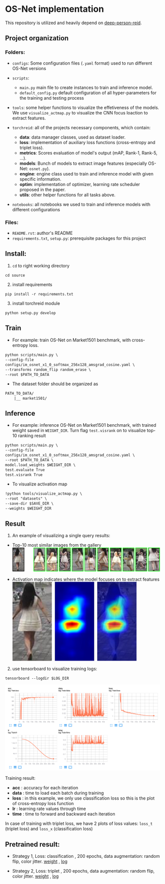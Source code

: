 # OS-Net implementation
This repository is utilized and heavily depend on [deep-person-reid](https://github.com/KaiyangZhou/deep-person-reid).

## Project organization
### Folders:
- `configs`: Some configuration files (`.yaml` format) used to run different OS-Net versions

- `scripts`: 
    + `main.py` main file to create instances to train and inference model.
    + `default_config.py` default configuration of all hyper-parameters for the training and testing process

- `tools`: some helper functions to visualize the effetiveness of the models. We use `visualize_actmap.py` to visualize the CNN focus loaction to extract features.

- `torchreid`: all of the projects necessary components, which contain:
    + **data**: data manager classes, used as dataset loader.
    + **loss**: implementation of auxiliary loss functions (cross-entropy and triplet loss).
    + **metrics**: Scores evaluation of model's output (mAP, Rank-1, Rank-5, ...).
    + **models**: Bunch of models to extract image features (especially OS-Net: `osnet.py`).
    + **engine**: engine class used to train and inference model with given specific information.
    + **optim**: implementation of optimizer, learning rate scheduler proposed in the paper.
    + **utils**: other helper functions for all tasks above.

- `notebooks`: all notebooks we used to train and inference models with different configurations

### Files:
- `README.rst`: author's README
- `requirements.txt`, `setup.py`: prerequisite packages for this project

## Install:
1. `cd` to right working directory
```
cd source
```
2. install requirements
```
pip install -r requirements.txt
```
3. install torchreid module
```
python setup.py develop
```

## Train
- For example: train OS-Net on Market1501 benchmark, with cross-entropy loss.
```
python scripts/main.py \
--config-file configs/im_osnet_x1_0_softmax_256x128_amsgrad_cosine.yaml \
--transforms random_flip random_erase \
--root $PATH_TO_DATA
```

- The dataset folder should be organized as
```
PATH_TO_DATA/
    |__ market1501/
```

## Inference
- For example: inference OS-Net on Market1501 benchmark, with trained weight saved in `WEIGHT_DIR`. Turn flag `test.visrank` on to visualize top-10 ranking result
```
python scripts/main.py \
--config-file configs/im_osnet_x1_0_softmax_256x128_amsgrad_cosine.yaml \
--root $PATH_TO_DATA \
model.load_weights $WEIGHT_DIR \
test.evaluate True
test.visrank True
```

- To visualize activation map
```
!python tools/visualize_actmap.py \
--root "datasets" \
--save-dir $SAVE_DIR \
--weights $WEIGHT_DIR
```

## Result
1. An example of visualizing a single query results:
- Top-10 most similar images from the gallery
![visrank](meta/0001_c1s1_001051_00_rank.jpg)

- Activation map indicates where the model focuses on to extract features
![actmap](meta/0001_c1s1_001051_00_actmap.jpg)

2. use tensorboard to visualize training logs:
```
tensorboard --logdir $LOG_DIR
```

![tsb_result](meta/coljit_softmax_ep200.png)


Training result: 
- **acc** : accuracy for each iteration
- **data** : time to load each batch during training
- **loss** : in this example, we only use classification loss so this is the plot of cross-entropy loss function
- **lr** : learning rate values through time
- **time** : time to forward and backward each iteration

In case of training with triplet loss, we have 2 plots of loss values: `loss_t` (triplet loss) and `loss_x` (classification loss)


## Pretrained result:
- Strategy 1, Loss: classification , 200 epochs, data augmentation: random flip, color jitter. [weight](https://drive.google.com/file/d/1gA8J46Cf53DI4vNkCNeWmq4QuloL-jqN/view?usp=sharing) ,  [log](https://drive.google.com/file/d/1ERo60vQ5Sxo1x4BIHKknTfZdDl5We9bd/view?usp=sharing)

- Strategy 2, Loss: triplet , 200 epochs, data augmentation: random flip, color jitter. [weight](https://drive.google.com/file/d/1cxicD57phOzoPFVqI9w8cd1ifMlebAYV/view?usp=sharing) ,  [log](https://drive.google.com/file/d/1VBcblzfIVfmjCM1hBTnMYCszafUfNdRO/view?usp=sharing)